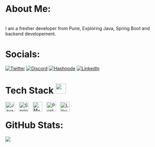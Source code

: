 # About Me:
<br>I am a fresher developer from Pune, Exploring Java, Spring Boot and backend developement.<br>

# Socials:
[![Twitter](https://img.shields.io/badge/Twitter-1DA1F2.svg?logo=twitter&logoColor=white)](https://twitter.com/mayurstwt1)
[![Discord](https://img.shields.io/badge/Discord-5865F2.svg?logo=discord&logoColor=white)](https://discord.com/users/1315647794131763261)
[![Hashnode](https://img.shields.io/badge/Hashnode-2962FF.svg?logo=hashnode&logoColor=white)](https://hashnode.com/@mayur617)
[![LinkedIn](https://img.shields.io/badge/LinkedIn-0077B5.svg?logo=linkedin&logoColor=white)](https://www.linkedin.com/in/mayur-patil-6b6b77233/)

# Tech Stack <img src="https://media2.giphy.com/media/QssGEmpkyEOhBCb7e1/giphy.gif?cid=ecf05e47a0n3gi1bfqntqmob8g9aid1oyj2wr3ds3mg700bl&rid=giphy.gif" width=32px>
<img align="left" alt="Java" width="30px" style="padding-right:10px;" src="https://cdn.jsdelivr.net/gh/devicons/devicon/icons/java/java-original.svg" />
<img align="left" alt="Spring Boot" width="30px" style="padding-right:10px;" src="https://img.icons8.com/?size=100&id=2oBx9FpXcbLa&format=png&color=000000" />
<img align="left" alt="MySQL" width="30px" style="padding-right:10px;" src="https://cdn.jsdelivr.net/gh/devicons/devicon/icons/mysql/mysql-original.svg" />
<img align="left" alt="Postman" width="30px" style="padding-right:10px;" src="https://cdn.jsdelivr.net/gh/devicons/devicon/icons/postman/postman-original.svg" />
<img align="left" alt="Linux" width="30px" style="padding-right:10px;" src="https://cdn.jsdelivr.net/gh/devicons/devicon/icons/linux/linux-original.svg" />
<br/> 

# GitHub Stats:
![](https://github-readme-streak-stats.herokuapp.com/?user=Mayurdpatil67&theme=midnight-purple&hide_border=true)<br/>

